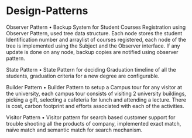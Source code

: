 # Design-Patterns

Observer Pattern
• Backup System for Student Courses Registration using Observer Pattern, used tree data structure. Each node stores the student Identification number and arraylist of courses registered, each node of the tree is implemented using the Subject and the Observer interface. If any update is done on any node, backup copies are notified using observer pattern.

State Pattern
• State Pattern for deciding Graduation timeline of all the students, graduation criteria for a new degree are configurable.

Builder Pattern
• Builder Pattern to setup a Campus tour for any visitor at the university, each campus tour consists of visiting 2 university buildings, picking a gift, selecting a cafeteria for lunch and attending a lecture. There is cost, carbon footprint and efforts associated with each of the activities.

Visitor Pattern
• Visitor pattern for search based customer support for trouble shooting all the products of company, implemented exact match, naïve match and semantic match for search mechanism.
